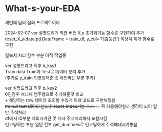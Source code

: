 # What-s-your-EDA
세번째 팀의 심화 프로젝트이다

2024-02-07
ver 설명드리기 직전 버전
X,y 초기화기능 함수로 구현하여 추가 reset_X_y(data:pd.DataFrame = train_df, y_col='대출등급')
이상치 제거 함수로 구현

결측치 처리 함수 부분 아직 작업중

ver 설명드리고 직후 b_ksy1      
Train data Train과 Test로 데이터 분리 추가      
(추가로 y_train 인코딩해준 것 확인하는 부분 추가)

ver 설명드리고 직후 b_ksy2      
0인경우 에대해 범주형으로 추가해준것 비교       
    + 해당하는 row 데이터 조회할 수있게 아래 코드로 구현해뒀음      
<strike>train과 test 데이터 분리후 reset_index기능 추가 </strike> -> 꼭 사용해야할까 생각이 되어 일반 주석처리     
df에서 ID부분 제외시키던 것 다시 주석처리해서 포함시킴      
인코딩하는 부분 일단 전부 get_dummies로 인코딩하게 주석해제시켜놓음     